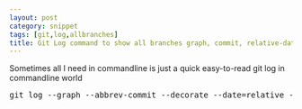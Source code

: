 ```yaml
---
layout: post
category: snippet
tags: [git,log,allbranches]
title: Git Log command to show all branches graph, commit, relative-date, committers, pointers
---
```


<p>Sometimes all I need in commandline is just a quick easy-to-read git log in commandline world</p>

<pre class="prettyprint">
git log --graph --abbrev-commit --decorate --date=relative --format=format:'%C(bold blue)%h%C(reset) - %C(bold green)(%ar)%C(reset) %C(white)%s%C(reset) %C(dim white)- %an%C(reset)%C(bold yellow)%d%C(reset)' --all
</pre>	
